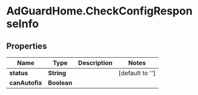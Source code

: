 # AdGuardHome.CheckConfigResponseInfo

## Properties

Name | Type | Description | Notes
------------ | ------------- | ------------- | -------------
**status** | **String** |  | [default to &#39;&#39;]
**canAutofix** | **Boolean** |  | 


